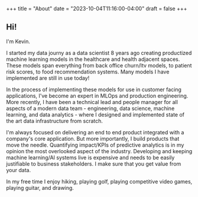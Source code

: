 +++
title = "About"
date = "2023-10-04T11:16:00-04:00"
draft = false
+++
## Hi!

I'm Kevin.

I started my data journy as a data scientist 8 years ago creating productized machine learning models in the healthcare and health adjacent spaces. These models span everything from back office churn/ltv models, to patient risk scores, to food recommendation systems. Many models I have implemented are still in use today! 

In the process of implementing these models for use in customer facing applications, I've become an expert in MLOps and production engineering. More recently, I have been a technical lead and people manager for all aspects of a modern data team - engineering, data science, machine learning, and data analytics - where I designed and implemented state of the art data infrastructure from scratch.  

I'm always focused on delivering an end to end product integrated with a company's core application. But more importantly, I build products that move the needle. Quantifying impact/KPIs of predictive analytics is in my opinion the most overlooked aspect of the industry. Developing and keeping machine learning/AI systems live is expensive and needs to be easily justifiable to business stakeholders. I make sure that you get value from your data.

In my free time I enjoy hiking, playing golf, playing competitive video games, playing guitar, and drawing.